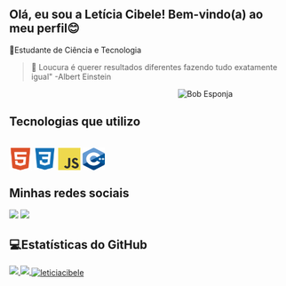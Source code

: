 ## Olá, eu sou a Letícia Cibele! Bem-vindo(a) ao meu perfil😊

📘Estudante de Ciência e Tecnologia
>💭 Loucura é querer resultados diferentes fazendo tudo exatamente igual" -Albert Einstein

<div>
<img align="right" alt="Bob Esponja" width="200" height="200" src="https://media.giphy.com/media/v1.Y2lkPTc5MGI3NjExNjg5MzA3NmEwYTdjOGQ4NzkxNTRjM2FmYzlkMTdjOTJmZDA3NTg5ZCZjdD1n/WoWm8YzFQJg5i/giphy.gif">
</div>

<br />

## Tecnologias que utilizo
<div style="display: inline_block"><br>
<img src="imagens/html.png" align="center" width="40" height="40" alt="logo html">
<img src="imagens/css.png" align="center" width="40" height="40" alt="logo css">
<img src="imagens/js_logo.png" align="center" width="40" height="40" alt="logo JavaScript">
<img src="imagens/c++.png" align="center" width="40" height="40" alt="logo c++">
</div>

## Minhas redes sociais

<div>
    <a href="https://www.instagram.com/leh_cibelle/" target="_blank"><img src="https://img.shields.io/badge/-Instagram-%23E4405F?style=for-the-badge&logo=instagram&logoColor=white" target="_blank"></a>
    <a href ="mailto:leticiacibele.cl@gmail.com"><img src="https://img.shields.io/badge/Gmail-D14836?style=for-the-badge&logo=gmail&logoColor=white" target="_blank"></a>
</div>


## 💻Estatísticas do GitHub

<div>
<a href="https://github.com/lehcibele">
<img height="180em" src="https://github-readme-stats.vercel.app/api?username=lehcibele&show_icons=true&theme=gruvbox"/>
<img height="180em" src="https://github-readme-stats.vercel.app/api/top-langs/?username=lehcibele&show_icons=true&theme=gruvbox&langs_count=6&theme=tokyonight"/>
<img align="center" src="https://github-readme-streak-stats.herokuapp.com/?user=lehcibele&show_icons=true&theme=gruvbox" alt="leticiacibele"/>
</div>
